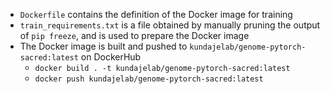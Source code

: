 - `Dockerfile` contains the definition of the Docker image for training
- `train_requirements.txt` is a file obtained by manually pruning the output of `pip freeze`, and is used to prepare the Docker image
- The Docker image is built and pushed to `kundajelab/genome-pytorch-sacred:latest` on DockerHub
	- `docker build . -t kundajelab/genome-pytorch-sacred:latest`
	- `docker push kundajelab/genome-pytorch-sacred:latest`

